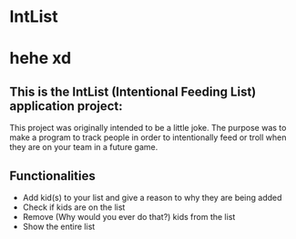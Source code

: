 # IntList
<h1>hehe xd</h1>

<h2>This is the IntList (Intentional Feeding List) application project:</h2>

<p> This project was originally intended to be a little joke. The purpose was to make a program to track
people in order to intentionally feed or troll when they are on your team in a future game. </p>

<h2> Functionalities </h2>

<ul>
<li> Add kid(s) to your list and give a reason to why they are being added </li>
<li> Check if kids are on the list </li>
<li> Remove (Why would you ever do that?) kids from the list </li>
<li> Show the entire list </li>
